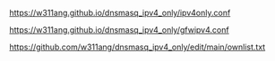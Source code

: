https://w311ang.github.io/dnsmasq_ipv4_only/ipv4only.conf

https://w311ang.github.io/dnsmasq_ipv4_only/gfwipv4.conf

https://github.com/w311ang/dnsmasq_ipv4_only/edit/main/ownlist.txt
